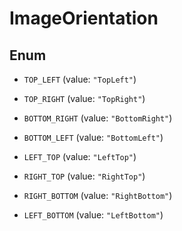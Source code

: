 

# ImageOrientation

## Enum


* `TOP_LEFT` (value: `"TopLeft"`)

* `TOP_RIGHT` (value: `"TopRight"`)

* `BOTTOM_RIGHT` (value: `"BottomRight"`)

* `BOTTOM_LEFT` (value: `"BottomLeft"`)

* `LEFT_TOP` (value: `"LeftTop"`)

* `RIGHT_TOP` (value: `"RightTop"`)

* `RIGHT_BOTTOM` (value: `"RightBottom"`)

* `LEFT_BOTTOM` (value: `"LeftBottom"`)




